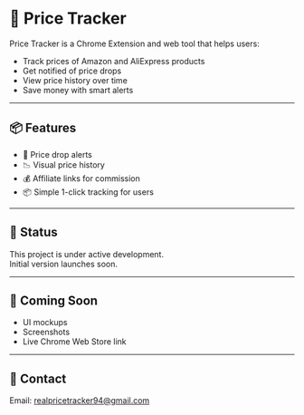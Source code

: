 #  🛒 Price Tracker

Price Tracker is a Chrome Extension and web tool that helps users:

- Track prices of Amazon and AliExpress products
- Get notified of price drops
- View price history over time
- Save money with smart alerts

---

## 📦 Features

- 🔔 Price drop alerts
- 📉 Visual price history
- 💰 Affiliate links for commission
- 📦 Simple 1-click tracking for users

---

## 🚧 Status

This project is under active development.  
Initial version launches soon.

---

## 📸 Coming Soon

- UI mockups
- Screenshots
- Live Chrome Web Store link

---

## 🤝 Contact

Email: realpricetracker94@gmail.com
  
